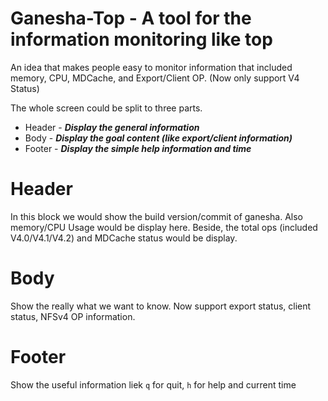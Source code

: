 # Ganesha-Top - A tool for the information monitoring like top

An idea that makes people easy to monitor information that included memory, CPU,
MDCache, and Export/Client OP. (Now only support V4 Status)

The whole screen could be split to three parts.

  - Header  - ***Display the general information***
  - Body    - ***Display the goal content (like export/client information)***
  - Footer  - ***Display the simple help information and time***

# Header

In this block we would show the build version/commit of ganesha. Also memory/CPU
Usage would be display here.
Beside, the total ops (included V4.0/V4.1/V4.2) and MDCache status would be display.

# Body

Show the really what we want to know. Now support export status, client status,
NFSv4 OP information.

# Footer

Show the useful information liek `q` for quit, `h` for help and current time
